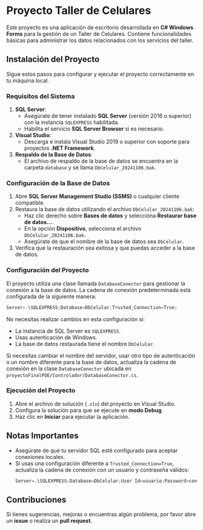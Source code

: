 # Proyecto Taller de Celulares

Este proyecto es una aplicación de escritorio desarrollada en **C# Windows Forms** para la gestión de un Taller de Celulares. Contiene funcionalidades básicas para administrar los datos relacionados con los servicios del taller.

## Instalación del Proyecto

Sigue estos pasos para configurar y ejecutar el proyecto correctamente en tu máquina local.

### Requisitos del Sistema
1. **SQL Server**:  
   - Asegúrate de tener instalado **SQL Server** (versión 2016 o superior) con la instancia `SQLEXPRESS` habilitada.
   - Habilita el servicio **SQL Server Browser** si es necesario.
2. **Visual Studio**:  
   - Descarga e instala Visual Studio 2019 o superior con soporte para proyectos **.NET Framework**.
3. **Respaldo de la Base de Datos**:  
   - El archivo de respaldo de la base de datos se encuentra en la carpeta `database` y se llama `DbCelular_20241106.bak`.

### Configuración de la Base de Datos
1. Abre **SQL Server Management Studio (SSMS)** o cualquier cliente compatible.
2. Restaura la base de datos utilizando el archivo `DbCelular_20241106.bak`:
   - Haz clic derecho sobre **Bases de datos** y selecciona **Restaurar base de datos...**.
   - En la opción **Dispositivo**, selecciona el archivo `DbCelular_20241106.bak`.
   - Asegúrate de que el nombre de la base de datos sea `DbCelular`.
3. Verifica que la restauración sea exitosa y que puedas acceder a la base de datos.

### Configuración del Proyecto
El proyecto utiliza una clase llamada `DatabaseConector` para gestionar la conexión a la base de datos. La cadena de conexión predeterminada está configurada de la siguiente manera:
```csharp
Server=.\SQLEXPRESS;Database=DbCelular;Trusted_Connection=True;
```

No necesitas realizar cambios en esta configuración si:
- La instancia de SQL Server es `SQLEXPRESS`.
- Usas autenticación de Windows.
- La base de datos restaurada tiene el nombre `DbCelular`.

Si necesitas cambiar el nombre del servidor, usar otro tipo de autenticación o un nombre diferente para la base de datos, actualiza la cadena de conexión en la clase `DatabaseConector` ubicada en `proyectoFinalPOE/Controlador/DatabaseConector.cs`.

### Ejecución del Proyecto
1. Abre el archivo de solución (`.sln`) del proyecto en Visual Studio.
2. Configura la solución para que se ejecute en **modo Debug**.
3. Haz clic en **Iniciar** para ejecutar la aplicación.

## Notas Importantes
- Asegúrate de que tu servidor SQL esté configurado para aceptar conexiones locales.
- Si usas una configuración diferente a `Trusted_Connection=True`, actualiza la cadena de conexión con un usuario y contraseña válidos:
  ```csharp
  Server=.\SQLEXPRESS;Database=DbCelular;User Id=usuario;Password=contraseña;
  ```

## Contribuciones
Si tienes sugerencias, mejoras o encuentras algún problema, por favor abre un **issue** o realiza un **pull request**.
